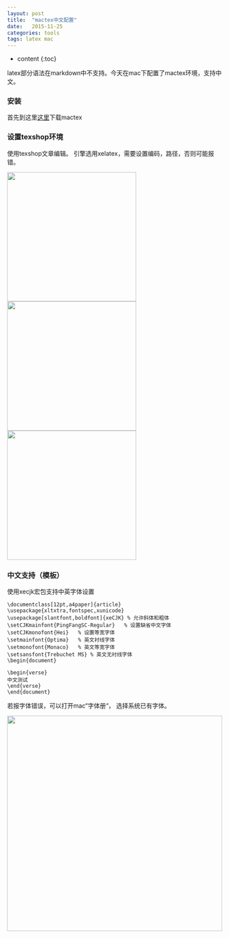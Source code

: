 ```yaml
---
layout: post
title:  "mactex中文配置"
date:   2015-11-25
categories: tools
tags: latex mac
---
```

* content
{:toc}

latex部分语法在markdown中不支持。今天在mac下配置了mactex环境，支持中文。




### 安装

首先到这里[这里](https://tug.org/mactex/)下载mactex

### 设置texshop环境

使用texshop文章编辑。 引擎选用xelatex，需要设置编码，路径，否则可能报错。

<img src="http://vsooda.github.io/assets/mactex/encode.png" width="300">

<img src="http://vsooda.github.io/assets/mactex/xelatex.png" width="300">

<img src="http://vsooda.github.io/assets/mactex/path.png" width="300">


### 中文支持（模板）
使用xecjk宏包支持中英字体设置

```
\documentclass[12pt,a4paper]{article}
\usepackage{xltxtra,fontspec,xunicode}
\usepackage[slantfont,boldfont]{xeCJK} % 允许斜体和粗体
\setCJKmainfont{PingFangSC-Regular}   % 设置缺省中文字体
\setCJKmonofont{Hei}   % 设置等宽字体
\setmainfont{Optima}   % 英文衬线字体
\setmonofont{Monaco}   % 英文等宽字体
\setsansfont{Trebuchet MS} % 英文无衬线字体
\begin{document}

\begin{verse}
中文测试
\end{verse}
\end{document}
```
若报字体错误，可以打开mac“字体册“， 选择系统已有字体。

<img src="http://vsooda.github.io/assets/mactex/font.png" width="500">
